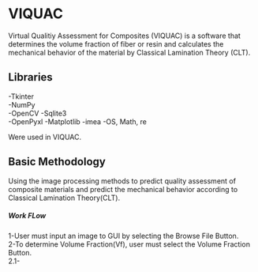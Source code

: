 # VIQUAC

Virtual Qualitiy Assessment for Composites (VIQUAC) is a software that determines the volume fraction of fiber or resin 
and calculates the mechanical behavior of the material by Classical Lamination Theory (CLT).


## Libraries
-Tkinter  
-NumPy  
-OpenCV 
-Sqlite3  
-OpenPyxl 
-Matplotlib 
-imea
-OS, Math, re

Were used in VIQUAC.

## Basic Methodology
  Using the image processing methods to predict quality assessment of composite materials and predict the mechanical behavior according to Classical Lamination Theory(CLT).
##### Work FLow  

1-User must input an image to GUI by selecting the Browse File Button.  
2-To determine Volume Fraction(Vf), user must select the Volume Fraction Button.  
2.1-
